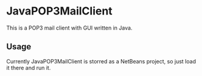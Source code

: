 # JavaPOP3MailClient

This is a POP3 mail client with GUI written in Java.

## Usage

Currently JavaPOP3MailClient is storred as a NetBeans project, so just load it there
and run it.
